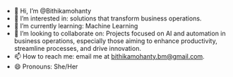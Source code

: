 - 👋 Hi, I’m @Bithikamohanty
- 👀 I’m interested in:  solutions that transform business operations.
- 🌱 I’m currently learning: Machine Learning
- 💞️ I’m looking to collaborate on: Projects focused on AI and automation in business operations, especially those aiming to enhance productivity, streamline processes, and drive innovation.
- 📫 How to reach me:  email me at bithikamohanty.bm@gmail.com.
- 😄 Pronouns: She/Her

<!---
Bithikamohanty/Bithikamohanty is a ✨ special ✨ repository because its `README.md` (this file) appears on your GitHub profile.
You can click the Preview link to take a look at your changes.
--->
